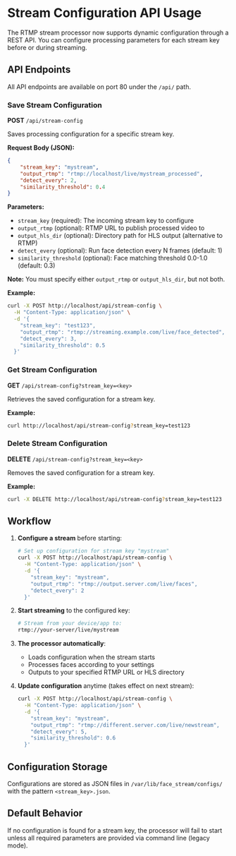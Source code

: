 # Stream Configuration API Usage

The RTMP stream processor now supports dynamic configuration through a REST API. You can configure processing parameters for each stream key before or during streaming.

## API Endpoints

All API endpoints are available on port 80 under the `/api/` path.

### Save Stream Configuration

**POST** `/api/stream-config`

Saves processing configuration for a specific stream key.

**Request Body (JSON):**
```json
{
    "stream_key": "mystream",
    "output_rtmp": "rtmp://localhost/live/mystream_processed",
    "detect_every": 2,
    "similarity_threshold": 0.4
}
```

**Parameters:**
- `stream_key` (required): The incoming stream key to configure
- `output_rtmp` (optional): RTMP URL to publish processed video to
- `output_hls_dir` (optional): Directory path for HLS output (alternative to RTMP)
- `detect_every` (optional): Run face detection every N frames (default: 1)
- `similarity_threshold` (optional): Face matching threshold 0.0-1.0 (default: 0.3)

**Note:** You must specify either `output_rtmp` or `output_hls_dir`, but not both.

**Example:**
```bash
curl -X POST http://localhost/api/stream-config \
  -H "Content-Type: application/json" \
  -d '{
    "stream_key": "test123",
    "output_rtmp": "rtmp://streaming.example.com/live/face_detected",
    "detect_every": 3,
    "similarity_threshold": 0.5
  }'
```

### Get Stream Configuration

**GET** `/api/stream-config?stream_key=<key>`

Retrieves the saved configuration for a stream key.

**Example:**
```bash
curl http://localhost/api/stream-config?stream_key=test123
```

### Delete Stream Configuration

**DELETE** `/api/stream-config?stream_key=<key>`

Removes the saved configuration for a stream key.

**Example:**
```bash
curl -X DELETE http://localhost/api/stream-config?stream_key=test123
```

## Workflow

1. **Configure a stream** before starting:
   ```bash
   # Set up configuration for stream key "mystream"
   curl -X POST http://localhost/api/stream-config \
     -H "Content-Type: application/json" \
     -d '{
       "stream_key": "mystream",
       "output_rtmp": "rtmp://output.server.com/live/faces",
       "detect_every": 2
     }'
   ```

2. **Start streaming** to the configured key:
   ```bash
   # Stream from your device/app to:
   rtmp://your-server/live/mystream
   ```

3. **The processor automatically**:
   - Loads configuration when the stream starts
   - Processes faces according to your settings
   - Outputs to your specified RTMP URL or HLS directory

4. **Update configuration** anytime (takes effect on next stream):
   ```bash
   curl -X POST http://localhost/api/stream-config \
     -H "Content-Type: application/json" \
     -d '{
       "stream_key": "mystream",
       "output_rtmp": "rtmp://different.server.com/live/newstream",
       "detect_every": 5,
       "similarity_threshold": 0.6
     }'
   ```

## Configuration Storage

Configurations are stored as JSON files in `/var/lib/face_stream/configs/` with the pattern `<stream_key>.json`.

## Default Behavior

If no configuration is found for a stream key, the processor will fail to start unless all required parameters are provided via command line (legacy mode). 